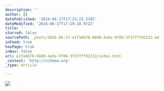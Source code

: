 ```yaml
---
description: ''
author: []
datePublished: '2016-06-17T17:23:23.310Z'
dateModified: '2016-06-17T17:19:18.972Z'
title: ''
starred: false
sourcePath: _posts/2016-06-17-e1fa6b78-6840-4a5e-9f06-3f37fff92213.md
inFeed: true
hasPage: true
inNav: false
url: e1fa6b78-6840-4a5e-9f06-3f37fff92213/index.html
_context: 'http://schema.org'
_type: Article

---
```

![](https://the-grid-user-content.s3-us-west-2.amazonaws.com/cfb6791c-162d-4e1c-8069-d741aec4a55c.jpg)